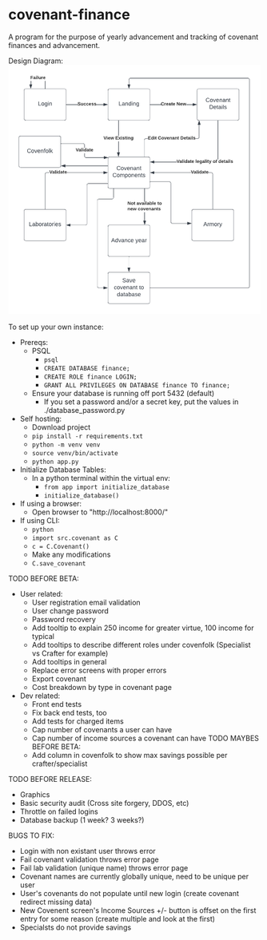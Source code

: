 # covenant-finance
A program for the purpose of yearly advancement and tracking of covenant finances and advancement.

Design Diagram:
![ars finances design diagram](./static/FinanceNavigationChart.png?raw=true)

To set up your own instance:
  * Prereqs:
    * PSQL
        * `psql`
        * `CREATE DATABASE finance;`
        * `CREATE ROLE finance LOGIN;`
        * `GRANT ALL PRIVILEGES ON DATABASE finance TO finance;`
    * Ensure your database is running off port 5432 (default)
        * If you set a password and/or a secret key, put the values in ./database_password.py
  * Self hosting:
    * Download project
    * `pip install -r requirements.txt`
    * `python -m venv venv`
    * `source venv/bin/activate`
    * `python app.py`
  * Initialize Database Tables:
    * In a python terminal within the virtual env:
      * `from app import initialize_database`
      * `initialize_database()`
  * If using a browser:
    * Open browser to "http://localhost:8000/"
  * If using CLI:
    * `python`
    * `import src.covenant as C`
    * `c = C.Covenant()`
    * Make any modifications
    * `C.save_covenant`

TODO BEFORE BETA:
  * User related:
    * User registration email validation
    * User change password
    * Password recovery
    * Add tooltip to explain 250 income for greater virtue, 100 income for typical
    * Add tooltips to describe different roles under covenfolk (Specialist vs Crafter for example)
    * Add tooltips in general
    * Replace error screens with proper errors
    * Export covenant
    * Cost breakdown by type in covenant page
  * Dev related:
    * Front end tests
    * Fix back end tests, too
    * Add tests for charged items
    * Cap number of covenants a user can have
    * Cap number of income sources a covenant can have
TODO MAYBES BEFORE BETA:
    * Add column in covenfolk to show max savings possible per crafter/specialist

TODO BEFORE RELEASE:
  * Graphics
  * Basic security audit (Cross site forgery, DDOS, etc)
  * Throttle on failed logins
  * Database backup (1 week? 3 weeks?)

BUGS TO FIX:
  * Login with non existant user throws error
  * Fail covenant validation throws error page
  * Fail lab validation (unique name) throws error page
  * Covenant names are currently globally unique, need to be unique per user
  * User's covenants do not populate until new login (create covenant redirect missing data)
  * New Covenent screen's Income Sources +/- button is offset on the first entry for some reason (create multiple and look at the first)
  * Specialsts do not provide savings
